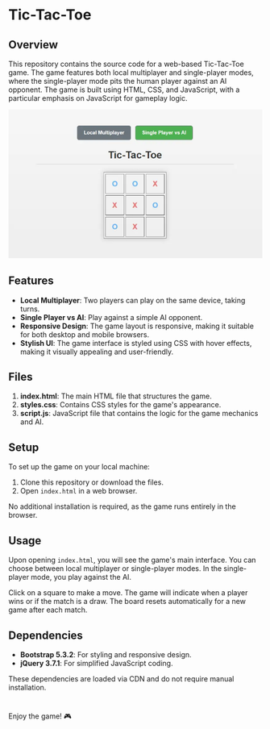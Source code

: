 # Tic-Tac-Toe

## Overview

This repository contains the source code for a web-based Tic-Tac-Toe game. The game features both local multiplayer and single-player modes, where the single-player mode pits the human player against an AI opponent. The game is built using HTML, CSS, and JavaScript, with a particular emphasis on JavaScript for gameplay logic.

![Tic-Tac-Toe](tic_tac_toe.webp)

## Features

- **Local Multiplayer**: Two players can play on the same device, taking turns.
- **Single Player vs AI**: Play against a simple AI opponent.
- **Responsive Design**: The game layout is responsive, making it suitable for both desktop and mobile browsers.
- **Stylish UI**: The game interface is styled using CSS with hover effects, making it visually appealing and user-friendly.

## Files

1. **index.html**: The main HTML file that structures the game.
2. **styles.css**: Contains CSS styles for the game's appearance.
3. **script.js**: JavaScript file that contains the logic for the game mechanics and AI.

## Setup

To set up the game on your local machine:

1. Clone this repository or download the files.
2. Open `index.html` in a web browser.

No additional installation is required, as the game runs entirely in the browser.

## Usage

Upon opening `index.html`, you will see the game's main interface. You can choose between local multiplayer or single-player modes. In the single-player mode, you play against the AI.

Click on a square to make a move. The game will indicate when a player wins or if the match is a draw. The board resets automatically for a new game after each match.

## Dependencies

- **Bootstrap 5.3.2**: For styling and responsive design.
- **jQuery 3.7.1**: For simplified JavaScript coding.

These dependencies are loaded via CDN and do not require manual installation.

#

Enjoy the game! 🎮

